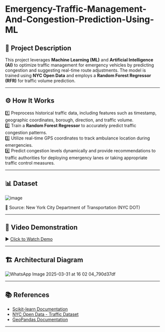 # Emergency-Traffic-Management-And-Congestion-Prediction-Using-ML

## 🚦 Project Description

This project leverages **Machine Learning (ML)** and **Artificial Intelligence (AI)** to optimize traffic management for emergency vehicles by predicting congestion and suggesting real-time route adjustments. The model is trained using **NYC Open Data** and employs a **Random Forest Regressor (RFR)** for traffic volume prediction.

---

## ⚙️ How It Works

1️⃣ Preprocess historical traffic data, including features such as timestamp, geographic coordinates, borough, direction, and traffic volume.  
2️⃣ Train a **Random Forest Regressor** to accurately predict traffic congestion patterns.  
3️⃣ Utilize real-time GPS coordinates to track ambulance location during emergencies.  
4️⃣ Predict congestion levels dynamically and provide recommendations to traffic authorities for deploying emergency lanes or taking appropriate traffic control measures.

---

## 📊 Dataset


![image](https://github.com/user-attachments/assets/b0513800-fee7-4eb3-ad18-d647849e7a61)

📁 Source: New York City Department of Transportation (NYC DOT)

---

## 🎥 Video Demonstration

▶️ [Click to Watch Demo](https://drive.google.com/file/d/19Vvu65Da6sQyRKjxz7ESfTelNp3G5Tdt/view?usp=sharing)

---

## 🏗️ Architectural Diagram

![WhatsApp Image 2025-03-31 at 16 02 04_790d37df](https://github.com/user-attachments/assets/37f8f626-530f-4158-b252-e4445fa3398d)


---

## 📚 References

- [Scikit-learn Documentation](https://scikit-learn.org/stable/documentation.html)  
- [NYC Open Data - Traffic Dataset](https://opendata.cityofnewyork.us/)  
- [GeoPandas Documentation](https://geopandas.org/en/stable/)

---
